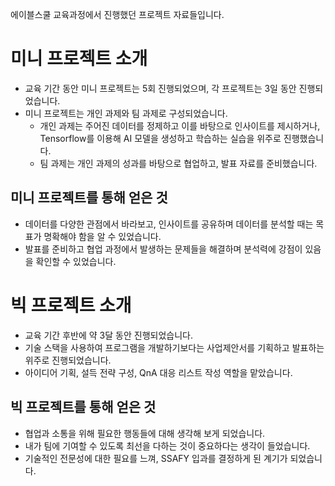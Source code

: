 에이블스쿨 교육과정에서 진행했던 프로젝트 자료들입니다.

# 미니 프로젝트 소개

- 교육 기간 동안 미니 프로젝트는 5회 진행되었으며, 각 프로젝트는 3일 동안 진행되었습니다.
- 미니 프로젝트는 개인 과제와 팀 과제로 구성되었습니다.
  - 개인 과제는 주어진 데이터를 정제하고 이를 바탕으로 인사이트를 제시하거나, Tensorflow를 이용해 AI 모델을 생성하고 학습하는 실습을 위주로 진행했습니다.
  - 팀 과제는 개인 과제의 성과를 바탕으로 협업하고, 발표 자료를 준비했습니다.

## 미니 프로젝트를 통해 얻은 것

- 데이터를 다양한 관점에서 바라보고, 인사이트를 공유하며 데이터를 분석할 때는 목표가 명확해야 함을 알 수 있었습니다.
- 발표를 준비하고 협업 과정에서 발생하는 문제들을 해결하며 분석력에 강점이 있음을 확인할 수 있었습니다.

# 빅 프로젝트 소개

- 교육 기간 후반에 약 3달 동안 진행되었습니다.
- 기술 스택을 사용하여 프로그램을 개발하기보다는 사업제안서를 기획하고 발표하는 위주로 진행되었습니다.
- 아이디어 기획, 설득 전략 구성, QnA 대응 리스트 작성 역할을 맡았습니다.

## 빅 프로젝트를 통해 얻은 것

- 협업과 소통을 위해 필요한 행동들에 대해 생각해 보게 되었습니다.
- 내가 팀에 기여할 수 있도록 최선을 다하는 것이 중요하다는 생각이 들었습니다.
- 기술적인 전문성에 대한 필요를 느껴, SSAFY 입과를 결정하게 된 계기가 되었습니다.
